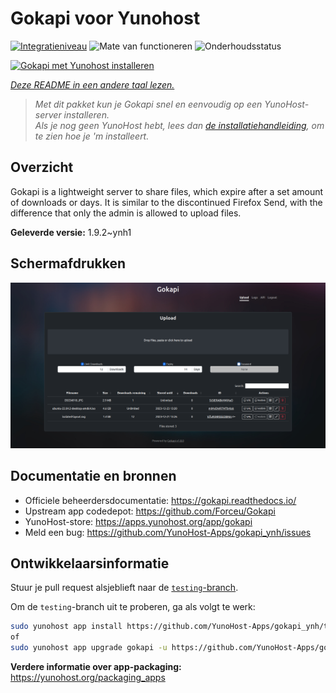 <!--
NB: Deze README is automatisch gegenereerd door <https://github.com/YunoHost/apps/tree/master/tools/readme_generator>
Hij mag NIET handmatig aangepast worden.
-->

# Gokapi voor Yunohost

[![Integratieniveau](https://apps.yunohost.org/badge/integration/gokapi)](https://ci-apps.yunohost.org/ci/apps/gokapi/)
![Mate van functioneren](https://apps.yunohost.org/badge/state/gokapi)
![Onderhoudsstatus](https://apps.yunohost.org/badge/maintained/gokapi)

[![Gokapi met Yunohost installeren](https://install-app.yunohost.org/install-with-yunohost.svg)](https://install-app.yunohost.org/?app=gokapi)

*[Deze README in een andere taal lezen.](./ALL_README.md)*

> *Met dit pakket kun je Gokapi snel en eenvoudig op een YunoHost-server installeren.*  
> *Als je nog geen YunoHost hebt, lees dan [de installatiehandleiding](https://yunohost.org/install), om te zien hoe je 'm installeert.*

## Overzicht

Gokapi is a lightweight server to share files, which expire after a set amount of downloads or days. It is similar to the discontinued Firefox Send, with the difference that only the admin is allowed to upload files.

**Geleverde versie:** 1.9.2~ynh1

## Schermafdrukken

![Schermafdrukken van Gokapi](./doc/screenshots/screenshot.png)

## Documentatie en bronnen

- Officiele beheerdersdocumentatie: <https://gokapi.readthedocs.io/>
- Upstream app codedepot: <https://github.com/Forceu/Gokapi>
- YunoHost-store: <https://apps.yunohost.org/app/gokapi>
- Meld een bug: <https://github.com/YunoHost-Apps/gokapi_ynh/issues>

## Ontwikkelaarsinformatie

Stuur je pull request alsjeblieft naar de [`testing`-branch](https://github.com/YunoHost-Apps/gokapi_ynh/tree/testing).

Om de `testing`-branch uit te proberen, ga als volgt te werk:

```bash
sudo yunohost app install https://github.com/YunoHost-Apps/gokapi_ynh/tree/testing --debug
of
sudo yunohost app upgrade gokapi -u https://github.com/YunoHost-Apps/gokapi_ynh/tree/testing --debug
```

**Verdere informatie over app-packaging:** <https://yunohost.org/packaging_apps>
